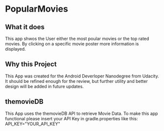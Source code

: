 # PopularMovies


## What it does

This app shwos the User either the most poular movies or the top rated movies.
By clicking on a specific movie poster more information is displayed.

## Why this Project

This App was created for the Android Deverloper Nanodegree from Udacity. 
It should be refined enough for the review, but further utility and better design will be added in future updates.

## themovieDB

This App uses the themovieDB API to retrieve Movie Data.
To make this app functional please insert your API Key in gradle.properties like this:
API_KEY="YOUR_API_KEY"
